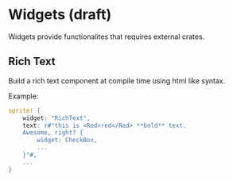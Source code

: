 # Widgets (draft)

Widgets provide functionalites that requires external crates.

## Rich Text

Build a rich text component at compile time using html like syntax.

Example:

```rust
sprite! {
    widget: "RichText",
    text: r#"this is <Red>red</Red> **bold** text.
    Awesome, right? {
        widget: CheckBox,
        ...
    }"#,
    ...
}
```
